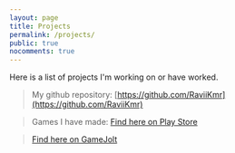 ```yaml
---
layout: page
title: Projects
permalink: /projects/
public: true
nocomments: true
---
```


Here is a list of projects I'm working on or have worked.

> My github repository: [https://github.com/RaviiKmr](https://github.com/RaviiKmr)

> Games I have made: [Find here on Play Store](https://play.google.com/store/apps/developer?id=RaviiKmr)

> [Find here on GameJolt](http://gamejolt.com/profile/ravi/387841/games)
